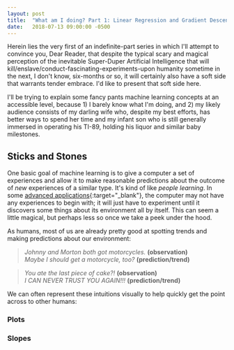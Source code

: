 ```yaml
---
layout: post
title:  "What am I doing? Part 1: Linear Regression and Gradient Descent"
date:   2018-07-13 09:00:00 -0500
---
```

Herein lies the very first of an indefinite-part series in which I'll attempt to convince you, Dear Reader, that despite the typical scary and magical perception of the inevitable Super-Duper Artificial Intelligence that will kill/enslave/conduct-fascinating-experiments-upon humanity sometime in the next, I don't know, six-months or so, it will certainly also have a soft side that warrants tender embrace. I'd like to present that soft side here.
	
I'll be trying to explain some fancy pants machine learning concepts at an accessible level, because 1) I barely know what I'm doing, and 2) my likely audience consists of my darling wife who, despite my best efforts, has better ways to spend her time and my infant son who is still generally immersed in operating his TI-89, holding his liquor and similar baby milestones.

## Sticks and Stones

One basic goal of machine learning is to give a computer a set of experiences and allow it to make reasonable predictions about the outcome of _new_ experiences of a similar type. It's kind of like _people learning_. In some [advanced applications](https://www.youtube.com/watch?v=gn4nRCC9TwQ){:target="_blank"}, the computer may not have any experiences to begin with; it will just have to experiment until it discovers some things about its environment all by itself. This can seem a little magical, but perhaps less so once we take a peek under the hood. 

As humans, most of us are already pretty good at spotting trends and making predictions about our environment:

>_Johnny and Morton both got motorcycles._ **(observation)**  
>_Maybe I should get a motorcycle, too?_ **(prediction/trend)**  

>_You ate the last piece of cake?!_ **(observation)**  
>_I CAN NEVER TRUST YOU AGAIN!!!_ **(prediction/trend)**

We can often represent these intuitions visually to help quickly get the point across to other humans:

### Plots



### Slopes






